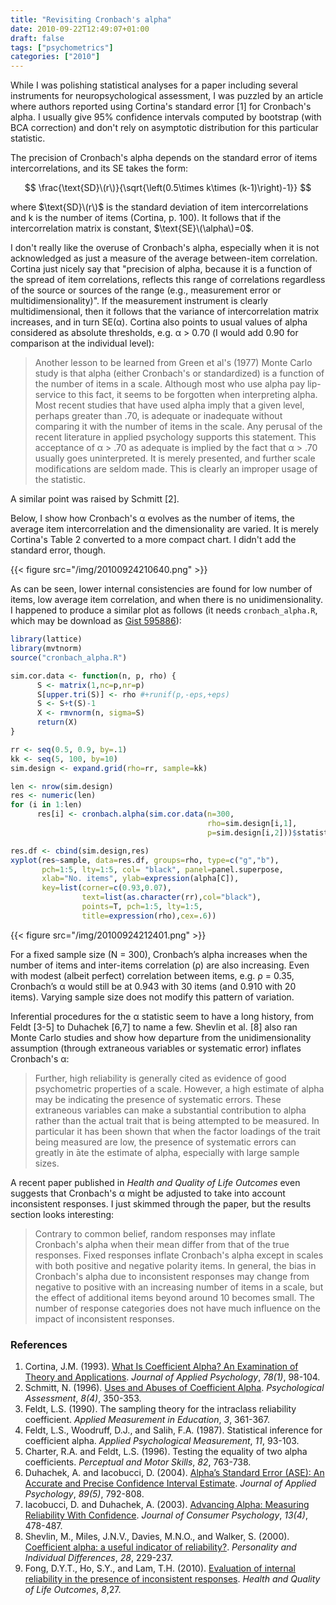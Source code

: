 ```yaml
---
title: "Revisiting Cronbach's alpha"
date: 2010-09-22T12:49:07+01:00
draft: false
tags: ["psychometrics"]
categories: ["2010"]
---
```


While I was polishing statistical analyses for a paper including several instruments for neuropsychological assessment, I was puzzled by an article where authors reported using Cortina's standard error [1] for Cronbach's alpha. I usually give 95% confidence intervals computed by bootstrap (with BCA correction) and don't rely on asymptotic distribution for this particular statistic.

The precision of Cronbach's alpha depends on the standard error of items intercorrelations, and its SE takes the form:

$$ \frac{\text{SD}\(r\)}{\sqrt{\left(0.5\times k\times (k-1)\right)-1}} $$

where $\text{SD}\(r\)$ is the standard deviation of item intercorrelations and k is the number of items (Cortina, p. 100). It follows that if the intercorrelation matrix is constant, $\text{SE}\(\alpha\)=0$.

I don't really like the overuse of Cronbach's alpha, especially when it is not acknowledged as just a measure of the average between-item correlation. Cortina just nicely say that "precision of alpha, because it is a function of the spread of item correlations, reflects this range of correlations regardless of the source or sources of the range (e.g., measurement error or multidimensionality)". If the measurement instrument is clearly multidimensional, then it follows that the variance of intercorrelation matrix increases, and in turn SE(α). Cortina also points to usual values of alpha considered as absolute thresholds, e.g. α > 0.70 (I would add 0.90 for comparison at the individual level):

> Another lesson to be learned from Green et al's (1977) Monte Carlo study is that alpha (either Cronbach's or standardized) is a function of the number of items in a scale. Although most who use alpha pay lip-service to this fact, it seems to be forgotten when interpreting alpha. Most recent studies that have used alpha imply that a given level, perhaps greater than .70, is adequate or inadequate without comparing it with the number of items in the scale. Any perusal of the recent literature in applied psychology supports this statement. This acceptance of α > .70 as adequate is implied by the fact that α > .70 usually goes uninterpreted. It is merely presented, and further scale modifications are seldom made. This is clearly an improper usage of the statistic.

A similar point was raised by Schmitt [2].

Below, I show how Cronbach's α evolves as the number of items, the average item intercorrelation and the dimensionality are varied. It is merely Cortina's Table 2 converted to a more compact chart. I didn't add the standard error, though.

{{< figure src="/img/20100924210640.png" >}}

As can be seen, lower internal consistencies are found for low number of items, low average item correlation, and when there is no unidimensionality. I happened to produce a similar plot as follows (it needs `cronbach_alpha.R`, which may be download as [Gist 595886](http://gist.github.com/595886)):

```r
library(lattice)
library(mvtnorm)
source("cronbach_alpha.R")

sim.cor.data <- function(n, p, rho) {
	  S <- matrix(1,nc=p,nr=p)
	  S[upper.tri(S)] <- rho #+runif(p,-eps,+eps)
	  S <- S+t(S)-1
	  X <- rmvnorm(n, sigma=S)
	  return(X)
}

rr <- seq(0.5, 0.9, by=.1)
kk <- seq(5, 100, by=10)
sim.design <- expand.grid(rho=rr, sample=kk)

len <- nrow(sim.design)
res <- numeric(len)
for (i in 1:len)
	  res[i] <- cronbach.alpha(sim.cor.data(n=300, 
                                            rho=sim.design[i,1],
	                                        p=sim.design[i,2]))$statistic

res.df <- cbind(sim.design,res)
xyplot(res~sample, data=res.df, groups=rho, type=c("g","b"),
       pch=1:5, lty=1:5, col= "black", panel=panel.superpose,
       xlab="No. items", ylab=expression(alpha[C]),
       key=list(corner=c(0.93,0.07), 
                text=list(as.character(rr),col="black"),
	            points=T, pch=1:5, lty=1:5, 
                title=expression(rho),cex=.6))
```

{{< figure src="/img/20100924212401.png" >}}

For a fixed sample size (N = 300), Cronbach’s alpha increases when the number of items and inter-items correlation (ρ) are also increasing. Even with modest (albeit perfect) correlation between items, e.g. ρ = 0.35, Cronbach’s α would still be at 0.943 with 30 items (and 0.910 with 20 items). Varying sample size does not modify this pattern of variation.

Inferential procedures for the α statistic seem to have a long history, from Feldt [3-5] to Duhachek [6,7] to name a few. Shevlin et al. [8] also ran Monte Carlo studies and show how departure from the unidimensionality assumption (through extraneous variables or systematic error) inflates Cronbach's α:

> Further, high reliability is generally cited as evidence of good psychometric properties of a scale. However, a high estimate of alpha may be indicating the presence of systematic errors. These extraneous variables can make a substantial contribution to alpha rather than the actual trait that is being attempted to be measured. In particular it has been shown that when the factor loadings of the trait being measured are low, the presence of systematic errors can greatly in ̄ate the estimate of alpha, especially with large sample sizes.

A recent paper published in *Health and Quality of Life Outcomes* even suggests that Cronbach's α might be adjusted to take into account inconsistent responses. I just skimmed through the paper, but the results section looks interesting:

> Contrary to common belief, random responses may inflate Cronbach's alpha when their mean differ from that of the true responses. Fixed responses inflate Cronbach's alpha except in scales with both positive and negative polarity items. In general, the bias in Cronbach's alpha due to inconsistent responses may change from negative to positive with an increasing number of items in a scale, but the effect of additional items beyond around 10 becomes small. The number of response categories does not have much influence on the impact of inconsistent responses.

### References

1. Cortina, J.M. (1993). [What Is Coefficient Alpha? An Examination of Theory and Applications](http://psychweb.psy.umt.edu/denis/datadecision/front/cortina*alpha.pdf). *Journal of Applied Psychology*, *78(1)*, 98-104.
2. Schmitt, N. (1996). [Uses and Abuses of Coefficient Alpha](http://socrates.berkeley.edu/~maccoun/PP279*Schmitt.pdf). *Psychological Assessment*, *8(4)*, 350-353.
3. Feldt, L.S. (1990). The sampling theory for the intraclass reliability coefficient. *Applied Measurement in Education*, *3*, 361-367.
4. Feldt, L.S., Woodruff, D.J., and Salih, F.A. (1987). Statistical inference for coefficient alpha. *Applied Psychological Measurement*, *11*, 93-103.
5. Charter, R.A. and Feldt, L.S. (1996). Testing the equality of two alpha coefficients. *Perceptual and Motor Skills*, *82*, 763-738.
6. Duhachek, A. and Iacobucci, D. (2004). [Alpha’s Standard Error (ASE): An Accurate and Precise Confidence Interval Estimate](http://marketing.wharton.upenn.edu/ideas/pdf/Iacobucci/methodological/jap-alpha-wadam-in-jap.pdf). *Journal of Applied Psychology*, *89(5)*, 792-808.
7. Iacobucci, D. and Duhachek, A. (2003). [Advancing Alpha: Measuring Reliability With Confidence](http://www.owen.vanderbilt.edu/vanderbilt/data/research/2190full.pdf). *Journal of Consumer Psychology*, *13(4)*, 478-487.
8. Shevlin, M., Miles, J.N.V., Davies, M.N.O., and Walker, S. (2000). [Coefficient alpha: a useful indicator of reliability?](http://www.jeremymiles.co.uk/mestuff/publications/p6.pdf). *Personality and Individual Differences*, *28*, 229-237.
9. Fong, D.Y.T., Ho, S.Y., and Lam, T.H. (2010). [Evaluation of internal reliability in the presence of inconsistent responses](http://www.hqlo.com/content/8/1/27). *Health and Quality of Life Outcomes*, *8*,27.
